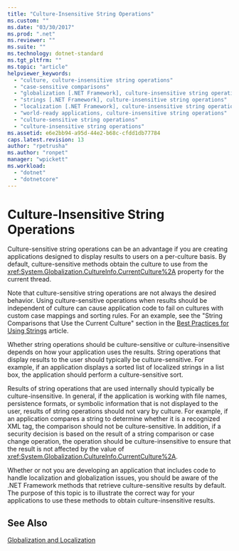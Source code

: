 ```yaml
---
title: "Culture-Insensitive String Operations"
ms.custom: ""
ms.date: "03/30/2017"
ms.prod: ".net"
ms.reviewer: ""
ms.suite: ""
ms.technology: dotnet-standard
ms.tgt_pltfrm: ""
ms.topic: "article"
helpviewer_keywords: 
  - "culture, culture-insensitive string operations"
  - "case-sensitive comparisons"
  - "globalization [.NET Framework], culture-insensitive string operations"
  - "strings [.NET Framework], culture-insensitive string operations"
  - "localization [.NET Framework], culture-insensitive string operations"
  - "world-ready applications, culture-insensitive string operations"
  - "culture-sensitive string operations"
  - "culture-insensitive string operations"
ms.assetid: e6e2bb94-a95d-44e2-b68c-cfdd1db77784
caps.latest.revision: 13
author: "rpetrusha"
ms.author: "ronpet"
manager: "wpickett"
ms.workload: 
  - "dotnet"
  - "dotnetcore"
---
```

# Culture-Insensitive String Operations
Culture-sensitive string operations can be an advantage if you are creating applications designed to display results to users on a per-culture basis. By default, culture-sensitive methods obtain the culture to use from the <xref:System.Globalization.CultureInfo.CurrentCulture%2A> property for the current thread.  
  
 Note that culture-sensitive string operations are not always the desired behavior. Using culture-sensitive operations when results should be independent of culture can cause application code to fail on cultures with custom case mappings and sorting rules. For an example, see the "String Comparisons that Use the Current Culture" section in the [Best Practices for Using Strings](../../../docs/standard/base-types/best-practices-strings.md) article.  
  
 Whether string operations should be culture-sensitive or culture-insensitive depends on how your application uses the results. String operations that display results to the user should typically be culture-sensitive. For example, if an application displays a sorted list of localized strings in a list box, the application should perform a culture-sensitive sort.  
  
 Results of string operations that are used internally should typically be culture-insensitive. In general, if the application is working with file names, persistence formats, or symbolic information that is not displayed to the user, results of string operations should not vary by culture. For example, if an application compares a string to determine whether it is a recognized XML tag, the comparison should not be culture-sensitive. In addition, if a security decision is based on the result of a string comparison or case change operation, the operation should be culture-insensitive to ensure that the result is not affected by the value of <xref:System.Globalization.CultureInfo.CurrentCulture%2A>.  
  
 Whether or not you are developing an application that includes code to handle localization and globalization issues, you should be aware of the .NET Framework methods that retrieve culture-sensitive results by default. The purpose of this topic is to illustrate the correct way for your applications to use these methods to obtain culture-insensitive results.  
  
## See Also  
 [Globalization and Localization](../../../docs/standard/globalization-localization/index.md)
